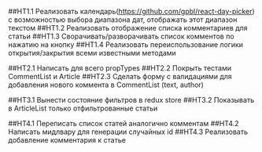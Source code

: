 ##HT1.1 Реализовать календарь(https://github.com/gpbl/react-day-picker) с возможностью выбора диапазона дат, отображать этот диапазон текстом
##HT1.2 Реализовать отображение списка комментариев для статьи
##HT1.3 Сворачивать/разворачивать список комментов по нажатию на кнопку
##HT1.4 Реализовать переиспользование логики открытия/закрытия всеми известными методами

##HT2.1 Написать для всего propTypes
##HT2.2 Покрыть тестами CommentList и Article
##HT2.3 Сделать форму с валидациями для добавления нового коммента в CommentList (text, author)

##HT3.1 Вынести состояние фильтров в redux store
##HT3.2 Показывать в ArticleList только отфильтрованные статьи

##HT4.1 Переписать список статей аналогично комментам
##HT4.2 Написать мидлвару для генерации случайных id
##HT4.3 Реализовать добавление комментария к статье
